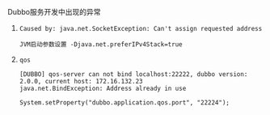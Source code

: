 Dubbo服务开发中出现的异常

1. `Caused by: java.net.SocketException: Can't assign requested address`
    
    ```
    JVM启动参数设置 -Djava.net.preferIPv4Stack=true
    ```
    
2.  `qos`
    ```
    [DUBBO] qos-server can not bind localhost:22222, dubbo version: 2.0.0, current host: 172.16.132.23
    java.net.BindException: Address already in use
    ```
    
    ```
    System.setProperty("dubbo.application.qos.port", "22224");
    ```